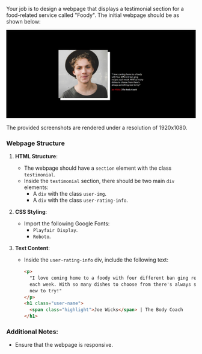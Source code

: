 
Your job is to design a webpage that displays a testimonial section for a food-related service called "Foody". The initial webpage should be as shown below:

![initial webpage](./_images/origin.png)

The provided screenshots are rendered under a resolution of 1920x1080.

### Webpage Structure

1. **HTML Structure**:
    - The webpage should have a `section` element with the class `testimonial`.
    - Inside the `testimonial` section, there should be two main `div` elements:
        - A `div` with the class `user-img`.
        - A `div` with the class `user-rating-info`.

2. **CSS Styling**:
    - Import the following Google Fonts:
        - `Playfair Display`.
        - `Roboto`.

3. **Text Content**:
    - Inside the `user-rating-info` div, include the following text:
        ```html
        <p>
          "I love coming home to a foody with four different ban ging recipes
          each week. With so many dishes to choose from there's always something
          new to try!"
        </p>
        <h1 class="user-name">
          <span class="highlight">Joe Wicks</span> | The Body Coach
        </h1>
        ```

### Additional Notes:
- Ensure that the webpage is responsive. 
